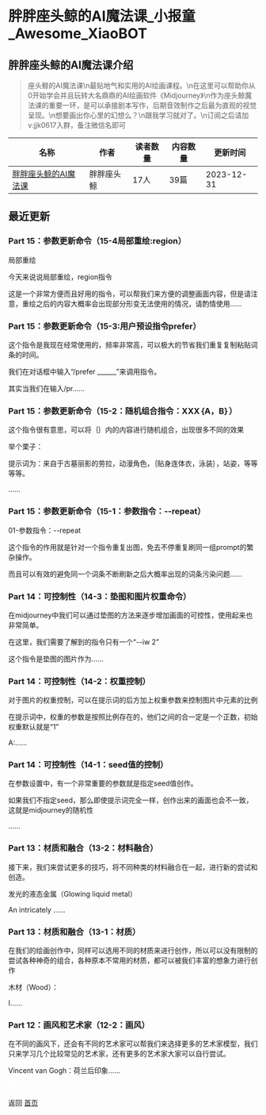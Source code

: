 # 胖胖座头鲸的AI魔法课_小报童_Awesome_XiaoBOT

## 胖胖座头鲸的AI魔法课介绍
> 座头鲸的AI魔法课\n最贴地气和实用的AI绘画课程。\n在这里可以帮助你从0开始学会并且玩转大名鼎鼎的AI绘画软件《Midjourney》\n作为座头鲸魔法课的重要一环，是可以承接剧本写作，后期音效制作之后最为直观的视觉呈现。\n想要画出你心里的幻想么？\n跟我学习就对了。\n订阅之后请加v:jjk0617入群，备注微信名即可  
  


|名称|作者|读者数量|内容数量|更新时间|
|---|---|---|---|---|
|[胖胖座头鲸的AI魔法课](https://xiaobot.net/p/jjk0617?refer=9c3f1c95-a052-465a-9902-f6d75080262a)|胖胖座头鲸|17人|39篇|2023-12-31|

## 最近更新
### Part 15：参数更新命令（15-4局部重绘:region）

局部重绘

今天来说说局部重绘，region指令

这是一个非常方便而且好用的指令，可以帮我们来方便的调整画面内容，但是请注意，重绘之后的内容大概率会出现部分形变无法使用的情况，请酌情使用......

### Part 15：参数更新命令（15-3:用户预设指令prefer）

这个指令是我现在经常使用的，频率非常高，可以极大的节省我们重复复制粘贴词条的时间。

我们在对话框中输入“/prefer ______”来调用指令。

其实当我们在输入/pr......

### Part 15：参数更新命令（15-2：随机组合指令：XXX｛A，B｝）

这个指令很有意思，可以将｛｝内的内容进行随机组合，出现很多不同的效果

举个栗子：

提示词为：来自于古墓丽影的劳拉，动漫角色，｛贴身连体衣，泳装｝，站姿，等等等等。

......

### Part 15：参数更新命令（15-1：参数指令：--repeat）

01-参数指令：--repeat

这个指令的作用就是针对一个指令重复出图，免去不停重复刷同一组prompt的繁杂操作。

而且可以有效的避免同一个词条不断刷新之后大概率出现的词条污染问题......

### Part 14：可控制性（14-3：垫图和图片权重命令）

在midjourney中我们可以通过垫图的方法来逐步增加画面的可控性，使用起来也非常简单。

在这里，我们需要了解到的指令只有一个“--iw 2”

这个指令是垫图的图片作为......

### Part 14：可控制性（14-2：权重控制）

对于图片的权重控制，可以在提示词的后方加上权重参数来控制图片中元素的比例

在提示词中，权重的参数是按照比例存在的，他们之间的合一定是一个正数，初始权重默认就是“1”

A:......

### Part 14：可控制性（14-1：seed值的控制）

在参数设置中，有一个非常重要的参数就是指定seed值创作。

如果我们不指定seed，那么即使提示词完全一样，创作出来的画面也会不一致，这就是midjourney的随机性

......

### Part 13：材质和融合（13-2：材料融合）

接下来，我们来尝试更多的技巧，将不同种类的材料融合在一起，进行新的尝试和创造。

发光的液态金属（Glowing liquid metal）

An intricately ......

### Part 13：材质和融合（13-1：材质）

在我们的绘画创作中，同样可以选用不同的材质来进行创作，所以可以没有限制的尝试各种神奇的组合，各种原本不常用的材质，都可以被我们丰富的想象力进行创作

木材（Wood）：

I......

### Part 12：画风和艺术家（12-2：画风）

在不同的画风下，还会有不同的艺术家可以帮我们来选择更多的艺术家模型，我们只来学习几个比较常见的艺术家，还有更多的艺术家大家可以自行尝试。

Vincent van Gogh：荷兰后印象......


<a href="https://github.com/Reno9527/awesome-xiaobot" style="color: white; text-decoration: none;">awesome-xiaobot</a>

返回 [首页](../README.md)
